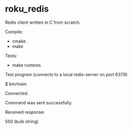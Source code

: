 # roku_redis
Redis client written in C from scratch.

Compile:
* cmake .
* make

Tests:
* make runtests

Test program (connects to a local redis-server on port 6379):

$ bin/main

Connected.

Command was sent successfully.

Received response:

550 (bulk string)
